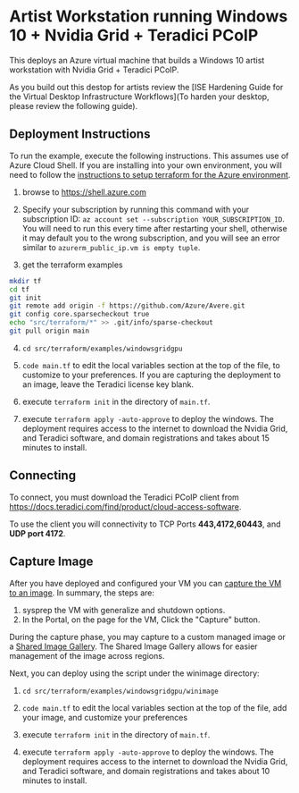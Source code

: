 # Artist Workstation running Windows 10 + Nvidia Grid + Teradici PCoIP

This deploys an Azure virtual machine that builds a Windows 10 artist workstation with Nvidia Grid + Teradici PCoIP.

As you build out this destop for artists review the [ISE Hardening Guide for the Virtual Desktop Infrastructure Workflows](To harden your desktop, please review the following guide).

## Deployment Instructions

To run the example, execute the following instructions.  This assumes use of Azure Cloud Shell.  If you are installing into your own environment, you will need to follow the [instructions to setup terraform for the Azure environment](https://docs.microsoft.com/en-us/azure/terraform/terraform-install-configure).

1. browse to https://shell.azure.com

2. Specify your subscription by running this command with your subscription ID:  ```az account set --subscription YOUR_SUBSCRIPTION_ID```.  You will need to run this every time after restarting your shell, otherwise it may default you to the wrong subscription, and you will see an error similar to `azurerm_public_ip.vm is empty tuple`.

3. get the terraform examples
```bash
mkdir tf
cd tf
git init
git remote add origin -f https://github.com/Azure/Avere.git
git config core.sparsecheckout true
echo "src/terraform/*" >> .git/info/sparse-checkout
git pull origin main
```

4. `cd src/terraform/examples/windowsgridgpu`

7. `code main.tf` to edit the local variables section at the top of the file, to customize to your preferences.  If you are capturing the deployment to an image, leave the Teradici license key blank.

8. execute `terraform init` in the directory of `main.tf`.

9. execute `terraform apply -auto-approve` to deploy the windows. The deployment requires access to the internet to download the Nvidia Grid, and Teradici software, and domain registrations and takes about 15 minutes to install.

## Connecting

To connect, you must download the Teradici PCoIP client from https://docs.teradici.com/find/product/cloud-access-software.

To use the client you will connectivity to TCP Ports **443,4172,60443**, and **UDP port 4172**.

## Capture Image

After you have deployed and configured your VM you can [capture the VM to an image](https://docs.microsoft.com/en-us/azure/virtual-machines/windows/capture-image-resource).  In summary, the steps are:
1. sysprep the VM with generalize and shutdown options.
2. In the Portal, on the page for the VM, Click the "Capture" button.

During the capture phase, you may capture to a custom managed image or a [Shared Image Gallery](https://docs.microsoft.com/en-us/azure/virtual-machines/shared-image-galleries).  The Shared Image Gallery allows for easier management of the image across regions.

Next, you can deploy using the script under the winimage directory:

1. `cd src/terraform/examples/windowsgridgpu/winimage`

2. `code main.tf` to edit the local variables section at the top of the file, add your image, and customize your preferences

3. execute `terraform init` in the directory of `main.tf`.

4. execute `terraform apply -auto-approve` to deploy the windows. The deployment requires access to the internet to download the Nvidia Grid, and Teradici software, and domain registrations and takes about 10 minutes to install.

